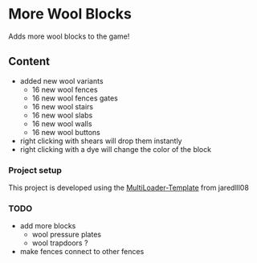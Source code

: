 # More Wool Blocks

Adds more wool blocks to the game!

## Content

- added new wool variants
    - 16 new wool fences
    - 16 new wool fences gates
    - 16 new wool stairs
    - 16 new wool slabs
    - 16 new wool walls
    - 16 new wool buttons
- right clicking with shears will drop them instantly
- right clicking with a dye will change the color of the block

### Project setup

This project is developed using the [MultiLoader-Template](https://github.com/jaredlll08/MultiLoader-Template) from
jaredlll08

### TODO

- add more blocks
    - wool pressure plates
    - wool trapdoors ?
- make fences connect to other fences
